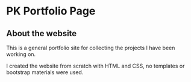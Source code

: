 # PK Portfolio Page

## About the website

This is a general portfolio site for collecting the projects I have been working on.

I created the website from scratch with HTML and CSS, no templates or bootstrap materials were used.
